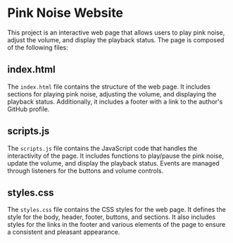 # Pink Noise Website

This project is an interactive web page that allows users to play pink noise, adjust the volume, and display the playback status. The page is composed of the following files:

## index.html
The `index.html` file contains the structure of the web page. It includes sections for playing pink noise, adjusting the volume, and displaying the playback status. Additionally, it includes a footer with a link to the author's GitHub profile.

## scripts.js
The `scripts.js` file contains the JavaScript code that handles the interactivity of the page. It includes functions to play/pause the pink noise, update the volume, and display the playback status. Events are managed through listeners for the buttons and volume controls.

## styles.css
The `styles.css` file contains the CSS styles for the web page. It defines the style for the body, header, footer, buttons, and sections. It also includes styles for the links in the footer and various elements of the page to ensure a consistent and pleasant appearance.
